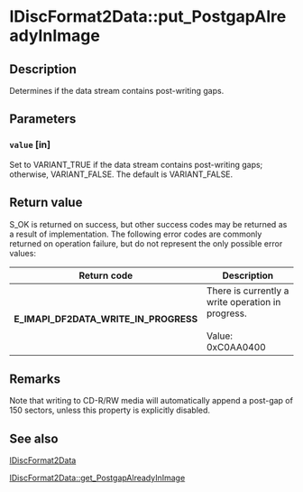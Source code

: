 # IDiscFormat2Data::put_PostgapAlreadyInImage

## Description

Determines if the data stream contains post-writing gaps.

## Parameters

### `value` [in]

Set to VARIANT_TRUE if the data stream contains post-writing gaps; otherwise, VARIANT_FALSE. The default is VARIANT_FALSE.

## Return value

S_OK is returned on success, but other success codes may be returned as a result of implementation. The following error codes are commonly returned on operation failure, but do not represent the only possible error values:

| Return code | Description |
| --- | --- |
| **E_IMAPI_DF2DATA_WRITE_IN_PROGRESS** | There is currently a write operation in progress.<br><br>Value: 0xC0AA0400 |

## Remarks

Note that writing to CD-R/RW media will automatically append a post-gap of 150 sectors, unless this property is explicitly disabled.

## See also

[IDiscFormat2Data](https://learn.microsoft.com/windows/desktop/api/imapi2/nn-imapi2-idiscformat2data)

[IDiscFormat2Data::get_PostgapAlreadyInImage](https://learn.microsoft.com/windows/desktop/api/imapi2/nf-imapi2-idiscformat2data-get_postgapalreadyinimage)